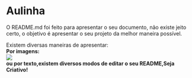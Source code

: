 <h1> Aulinha</h1>

<P>
 O README.md foi feito para apresentar o seu documento,
 não existe jeito certo, o objetivo é apresentar o seu projeto da melhor maneira possível.
</p>
<p>Existem diversas maneiras de apresentar:
<br>
<b>Por imagens:
</br>
<img src ="https://images3.memedroid.com/images/UPLOADED16/5eacd767b944a.jpeg" >
<br>
ou por <b> texto</b>,existem diversos modos de editar o seu README,<strong>Seja Criativo!</strong>
</p>
